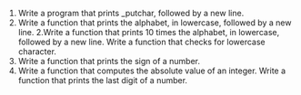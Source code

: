 1. Write a program that prints _putchar, followed by a new line.
1. Write a function that prints the alphabet, in lowercase, followed by a new line.
2.Write a function that prints 10 times the alphabet, in lowercase, followed by a new line.
Write a function that checks for lowercase character.
5. Write a function that prints the sign of a number.
6. Write a function that computes the absolute value of an integer.
Write a function that prints the last digit of a number.

